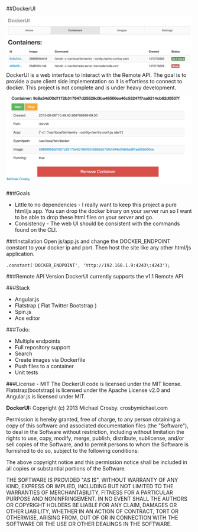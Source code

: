 ##DockerUI

![Containers](/containers.png)
DockerUI is a web interface to interact with the Remote API.  The goal is to provide a pure client side implementation so it is effortless to connect to docker.  This project is not complete and is under heavy development.

![Container](/container.png)


###Goals
* Little to no dependencies - I really want to keep this project a pure html/js app.  You can drop the docker binary on your server run so I want to be able to drop these html files on your server and go.
* Consistency - The web UI should be consistent with the commands found on the CLI. 

###Installation
Open js/app.js and change the DOCKER_ENDPOINT constant to your docker ip and port.  Then host the site like any other html/js application.


    .constant('DOCKER_ENDPOINT', 'http://192.168.1.9:4243\:4243');

###Remote API Version
DockerUI currently supports the v1.1 Remote API

###Stack
* Angular.js
* Flatstrap ( Flat Twitter Bootstrap )
* Spin.js
* Ace editor


###Todo:
* Multiple endpoints
* Full repository support
* Search
* Create images via Dockerfile
* Push files to a container
* Unit tests


###License - MIT
The DockerUI code is licensed under the MIT license. Flatstrap(bootstrap) is licensed under the Apache License v2.0 and Angular.js is licensed under MIT.


**DockerUI:**
Copyright (c) 2013 Michael Crosby. crosbymichael.com

Permission is hereby granted, free of charge, to any person
obtaining a copy of this software and associated documentation 
files (the "Software"), to deal in the Software without 
restriction, including without limitation the rights to use, copy, 
modify, merge, publish, distribute, sublicense, and/or sell copies 
of the Software, and to permit persons to whom the Software is 
furnished to do so, subject to the following conditions:

The above copyright notice and this permission notice shall be 
included in all copies or substantial portions of the Software.

THE SOFTWARE IS PROVIDED "AS IS", WITHOUT WARRANTY OF ANY KIND,
EXPRESS OR IMPLIED,
INCLUDING BUT NOT LIMITED TO THE WARRANTIES OF MERCHANTABILITY, 
FITNESS FOR A PARTICULAR PURPOSE AND NONINFRINGEMENT. 
IN NO EVENT SHALL THE AUTHORS OR COPYRIGHT 
HOLDERS BE LIABLE FOR ANY CLAIM, 
DAMAGES OR OTHER LIABILITY, 
WHETHER IN AN ACTION OF CONTRACT, 
TORT OR OTHERWISE, 
ARISING FROM, OUT OF OR IN CONNECTION WITH 
THE SOFTWARE OR THE USE OR OTHER DEALINGS IN THE SOFTWARE.
